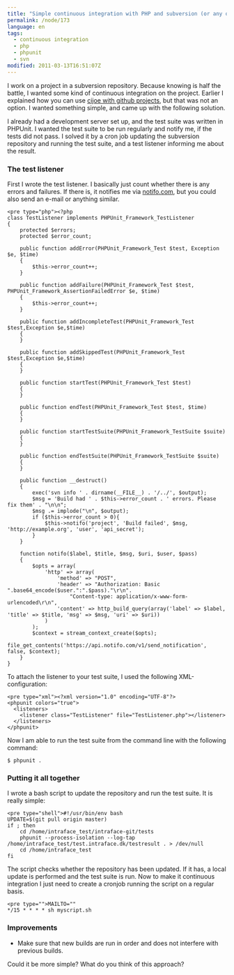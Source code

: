 ```yaml
---
title: "Simple continuous integration with PHP and subversion (or any other version control system)"
permalink: /node/173
language: en
tags:
  - continuous integration
  - php
  - phpunit
  - svn
modified: 2011-03-13T16:51:07Z
---
```


I work on a project in a subversion repository. Because knowing is half the battle, I wanted some kind of continuous integration on the project. Earlier I explained how you can use [cijoe with github projects](http://larsolesen.dk/content/continuous-integration-cijoe-and-php), but that was not an option. I wanted something simple, and came up with the following solution.

I already had a development server set up, and the test suite was written in PHPUnit. I wanted the test suite to be run regularly and notify me, if the tests did not pass. I solved it by a cron job updating the subversion repository and running the test suite, and a test listener informing me about the result.

### The test listener

First I wrote the test listener. I basically just count whether there is any errors and failures. If there is, it notifies me via [notifo.com](http://notifo.com), but you could also send an e-mail or anything similar.

  
```
<pre type="php"><?php
class TestListener implements PHPUnit_Framework_TestListener
{
    protected $errors;
    protected $error_count;

    public function addError(PHPUnit_Framework_Test $test, Exception $e, $time)
    {
        $this->error_count++;
    }

    public function addFailure(PHPUnit_Framework_Test $test, PHPUnit_Framework_AssertionFailedError $e, $time)
    {
        $this->error_count++;
    }

    public function addIncompleteTest(PHPUnit_Framework_Test $test,Exception $e,$time)
    {
    }

    public function addSkippedTest(PHPUnit_Framework_Test $test,Exception $e,$time)
    {
    }

    public function startTest(PHPUnit_Framework_Test $test)
    {
    }

    public function endTest(PHPUnit_Framework_Test $test, $time)
    {
    }

    public function startTestSuite(PHPUnit_Framework_TestSuite $suite)
    {
    }

    public function endTestSuite(PHPUnit_Framework_TestSuite $suite)
    {
    }

    public function __destruct()
    {
        exec('svn info ' . dirname(__FILE__) . '/../', $output);
        $msg = 'Build had ' . $this->error_count . ' errors. Please fix them' . "\n\n";
        $msg .= implode("\n", $output);
        if ($this->error_count > 0){
            $this->notifo('project', 'Build failed', $msg, 'http://example.org', 'user', 'api_secret');
        }
    }

    function notifo($label, $title, $msg, $uri, $user, $pass)
    {
        $opts = array(
            'http' => array(
                'method' => "POST",
                'header' => "Authorization: Basic ".base64_encode($user.":".$pass)."\r\n".
                    "Content-type: application/x-www-form-urlencoded\r\n",
                'content' => http_build_query(array('label' => $label, 'title' => $title, 'msg' => $msg, 'uri' => $uri))
            )
        );
        $context = stream_context_create($opts);
        file_get_contents('https://api.notifo.com/v1/send_notification', false, $context);
    }
}
```


To attach the listener to your test suite, I used the following XML-configuration:

  
```
<pre type="xml"><?xml version="1.0" encoding="UTF-8"?>
<phpunit colors="true">
  <listeners>
    <listener class="TestListener" file="TestListener.php"></listener>
  </listeners>
</phpunit>
```


Now I am able to run the test suite from the command line with the following command:

`$ phpunit .`

### Putting it all together

I wrote a bash script to update the repository and run the test suite. It is really simple:

  
```
<pre type="shell">#!/usr/bin/env bash
UPDATE=$(git pull origin master)
if ; then
    cd /home/intraface_test/intraface-git/tests
    phpunit --process-isolation --log-tap /home/intraface_test/test.intraface.dk/testresult . > /dev/null
    cd /home/intraface_test
fi
```


The script checks whether the repository has been updated. If it has, a local update is performed and the test suite is run. Now to make it continuous integration I just need to create a cronjob running the script on a regular basis.

  
```
<pre type="">MAILTO=""
*/15 * * * * sh myscript.sh
```


### Improvements

- Make sure that new builds are run in order and does not interfere with previous builds.

Could it be more simple? What do you think of this approach?
